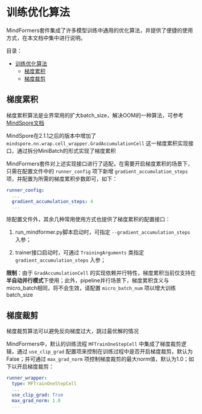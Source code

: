 # 训练优化算法

MindFormers套件集成了许多模型训练中通用的优化算法，并提供了便捷的使用方式，在本文档中集中进行说明。

目录：

- [训练优化算法](#训练优化算法)
    - [梯度累积](#梯度累积)
    - [梯度裁剪](#梯度裁剪)

## 梯度累积

梯度累积算法是业界常用的扩大batch_size，解决OOM的一种算法，可参考[MindSpore文档](https://www.mindspore.cn/tutorials/experts/zh-CN/master/optimize/gradient_accumulation.html)

MindSpore在2.1.1之后的版本中增加了 `mindspore.nn.wrap.cell_wrapper.GradAccumulationCell` 这一梯度累积实现接口，通过拆分MiniBatch的形式实现了梯度累积

MindFormers套件对上述实现接口进行了适配，在需要开启梯度累积的场景下，只需在配置文件中的 `runner_config` 项下新增 `gradient_accumulation_steps` 项，并配置为所需的梯度累积步数即可，如下：

```yaml
runner_config:
  ...
  gradient_accumulation_steps: 4
  ...
```

除配置文件外，其余几种常用使用方式也提供了梯度累积的配置接口：

1. run_mindformer.py脚本启动时，可指定 `--gradient_accumulation_steps` 入参；

2. trainer接口启动时，可通过 `TrainingArguments` 类指定 `gradient_accumulation_steps` 入参；

**限制**：由于 `GradAccumulationCell` 的实现依赖并行特性，梯度累积当前仅支持在**半自动并行模式**下使用；此外，pipeline并行场景下，梯度累积含义与micro_batch相同，将不会生效，请配置 `micro_batch_num` 项以增大训练batch_size

## 梯度裁剪

梯度裁剪算法可以避免反向梯度过大，跳过最优解的情况

MindFormers中，默认的训练流程 `MFTrainOneStepCell` 中集成了梯度裁剪逻辑，通过 `use_clip_grad` 配置项来控制在训练过程中是否开启梯度裁剪，默认为False；并可通过 `max_grad_norm` 项控制梯度裁剪的最大norm值，默认为1.0；如下以开启梯度裁剪：

```yaml
runner_wrapper:
  type: MFTrainOneStepCell
  ...
  use_clip_grad: True
  max_grad_norm: 1.0
  ...
```
